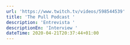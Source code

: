 ```yaml
---
url: 'https://www.twitch.tv/videos/598544539'
title: 'The Pull Podcast '
description: 'Entrevista '
descriptionEn: 'Interview '
dateTime: 2020-04-21T20:37:44+01:00
---
```


